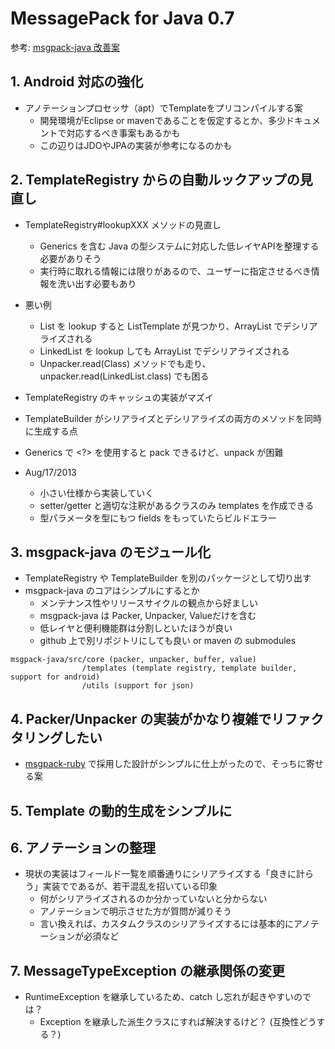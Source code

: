 # MessagePack for Java 0.7

参考: [msgpack-java 改善案](http://togetter.com/li/445800)

## 1. Android 対応の強化
- アノテーションプロセッサ（apt）でTemplateをプリコンパイルする案
    * 開発環境がEclipse or mavenであることを仮定するとか、多少ドキュメントで対応するべき事案もあるかも
    * この辺りはJDOやJPAの実装が参考になるのかも

## 2. TemplateRegistry からの自動ルックアップの見直し
- TemplateRegistry#lookupXXX メソッドの見直し
    * Generics を含む Java の型システムに対応した低レイヤAPIを整理する必要がありそう
    * 実行時に取れる情報には限りがあるので、ユーザーに指定させるべき情報を洗い出す必要もあり
- 悪い例
    * List を lookup すると ListTemplate が見つかり、ArrayList でデシリアライズされる
    * LinkedList を lookup しても ArrayList でデシリアライズされる
    * Unpacker.read(Class) メソッドでも走り、unpacker.read(LinkedList.class) でも困る
- TemplateRegistry のキャッシュの実装がマズイ
- TemplateBuilder がシリアライズとデシリアライズの両方のメソッドを同時に生成する点
- Generics で <?> を使用すると pack できるけど、unpack が困難

- Aug/17/2013
    * 小さい仕様から実装していく
    * setter/getter と適切な注釈があるクラスのみ templates を作成できる
    * 型パラメータを型にもつ fields をもっていたらビルドエラー

## 3. msgpack-java のモジュール化
- TemplateRegistry や TemplateBuilder を別のパッケージとして切り出す
- msgpack-java のコアはシンプルにするとか
    * メンテナンス性やリリースサイクルの観点から好ましい
    * msgpack-java は Packer, Unpacker, Valueだけを含む
    * 低レイヤと便利機能群は分割しといたほうが良い
    * github 上で別リポジトリにしても良い or maven の submodules

```
msgpack-java/src/core (packer, unpacker, buffer, value)
                /templates (template registry, template builder, support for android)
                /utils (support for json)
```

## 4. Packer/Unpacker の実装がかなり複雑でリファクタリングしたい
- [msgpack-ruby](https://github.com/msgpack/msgpack-ruby) で採用した設計がシンプルに仕上がったので、そっちに寄せる案

## 5. Template の動的生成をシンプルに

## 6. アノテーションの整理
- 現状の実装はフィールド一覧を順番通りにシリアライズする「良きに計らう」実装でであるが、若干混乱を招いている印象
    * 何がシリアライズされるのか分かっていないと分からない
    * アノテーションで明示させた方が質問が減りそう
    * 言い換えれば、カスタムクラスのシリアライズするには基本的にアノテーションが必須など

## 7. MessageTypeException の継承関係の変更
- RuntimeException を継承しているため、catch し忘れが起きやすいのでは？
    * Exception を継承した派生クラスにすれば解決するけど？ (互換性どうする？)
